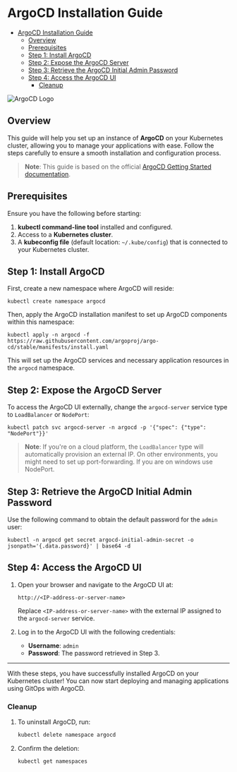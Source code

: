 # ArgoCD Installation Guide
- [ArgoCD Installation Guide](#argocd-installation-guide)
  - [Overview](#overview)
  - [Prerequisites](#prerequisites)
  - [Step 1: Install ArgoCD](#step-1-install-argocd)
  - [Step 2: Expose the ArgoCD Server](#step-2-expose-the-argocd-server)
  - [Step 3: Retrieve the ArgoCD Initial Admin Password](#step-3-retrieve-the-argocd-initial-admin-password)
  - [Step 4: Access the ArgoCD UI](#step-4-access-the-argocd-ui)
    - [Cleanup](#cleanup)

![ArgoCD Logo](https://argo-cd.readthedocs.io/en/stable/assets/logo.png)

## Overview
This guide will help you set up an instance of **ArgoCD** on your Kubernetes cluster, allowing you to manage your applications with ease. Follow the steps carefully to ensure a smooth installation and configuration process.

> **Note**: This guide is based on the official [ArgoCD Getting Started documentation](https://argo-cd.readthedocs.io/en/stable/getting_started/).

## Prerequisites

Ensure you have the following before starting:

1. **kubectl command-line tool** installed and configured.
2. Access to a **Kubernetes cluster**.
3. A **kubeconfig file** (default location: `~/.kube/config`) that is connected to your Kubernetes cluster.

## Step 1: Install ArgoCD

First, create a new namespace where ArgoCD will reside:

```shell
kubectl create namespace argocd
```

Then, apply the ArgoCD installation manifest to set up ArgoCD components within this namespace:

```shell
kubectl apply -n argocd -f https://raw.githubusercontent.com/argoproj/argo-cd/stable/manifests/install.yaml
```

This will set up the ArgoCD services and necessary application resources in the `argocd` namespace.

## Step 2: Expose the ArgoCD Server

To access the ArgoCD UI externally, change the `argocd-server` service type to `LoadBalancer` or `NodePort`:

```shell
kubectl patch svc argocd-server -n argocd -p '{"spec": {"type": "NodePort"}}'
```

> **Note**: If you're on a cloud platform, the `LoadBalancer` type will automatically provision an external IP. On other environments, you might need to set up port-forwarding. If you are on windows use NodePort.

## Step 3: Retrieve the ArgoCD Initial Admin Password

Use the following command to obtain the default password for the `admin` user:

```shell
kubectl -n argocd get secret argocd-initial-admin-secret -o jsonpath='{.data.password}' | base64 -d
```

## Step 4: Access the ArgoCD UI

1. Open your browser and navigate to the ArgoCD UI at:

   ```
   http://<IP-address-or-server-name>
   ```

   Replace `<IP-address-or-server-name>` with the external IP assigned to the `argocd-server` service.

2. Log in to the ArgoCD UI with the following credentials:

   - **Username**: `admin`
   - **Password**: The password retrieved in Step 3.

---

With these steps, you have successfully installed ArgoCD on your Kubernetes cluster! You can now start deploying and managing applications using GitOps with ArgoCD.

### Cleanup
1. To uninstall ArgoCD, run:
   ```bash
   kubectl delete namespace argocd
   ```
2. Confirm the deletion:
   ```bash
   kubectl get namespaces 
   ```